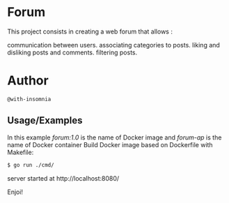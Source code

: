 
# Forum

This project consists in creating a web forum that allows :

communication between users.
associating categories to posts.
liking and disliking posts and comments.
filtering posts.

# Author 
```
@with-insomnia
```

## Usage/Examples
In this example *forum:1.0* is the name of Docker image and *forum-ap* is the name of Docker container
Build Docker image based on Dockerfile with Makefile:

```bash
$ go run ./cmd/
```
server started at http://localhost:8080/

Enjoi!
